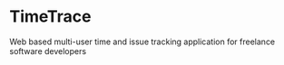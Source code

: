 # TimeTrace
Web based multi-user time and issue tracking application for freelance software developers
